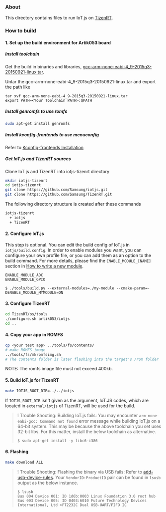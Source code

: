 ### About

This directory contains files to run IoT.js on [TizenRT](https://github.com/Samsung/TizenRT).


### How to build

#### 1. Set up the build environment for Artik053 board

##### Install toolchain

Get the build in binaries and libraries, [gcc-arm-none-eabi-4_9-2015q3-20150921-linux.tar](https://launchpad.net/gcc-arm-embedded/4.9/4.9-2015-q3-update).

Untar the gcc-arm-none-eabi-4_9-2015q3-20150921-linux.tar and export the path like

```
tar xvf gcc-arm-none-eabi-4_9-2015q3-20150921-linux.tar
export PATH=<Your Toolchain PATH>:$PATH
  ```

##### Install genromfs to use romfs

```bash
sudo apt-get install genromfs
```

##### Install kconfig-frontends to use menuconfig

Refer to [Kconfig-frontends Installation](https://github.com/Samsung/TizenRT#appendix)

##### Get IoT.js and TizenRT sources

Clone IoT.js and TizenRT into iotjs-tizenrt directory

```bash
mkdir iotjs-tizenrt
cd iotjs-tizenrt
git clone https://github.com/Samsung/iotjs.git
git clone https://github.com/Samsung/TizenRT.git
```

The following directory structure is created after these commands
```bash
iotjs-tizenrt
  + iotjs
  + TizenRT
```

#### 2. Configure IoT.js

This step is optional. You can edit the build config of IoT.js in `iotjs/build.config`. In order to enable modules you want, you can configure your own profile file, or you can add them as an option to the build command. For more details, please find the `ENABLE_MODULE_[NAME]` section in [How to write a new module](../devs/Writing-New-Module.md#enable_module_name).

```
ENABLE_MODULE_ADC
ENABLE_MODULE_GPIO
```

```
$ ./tools/build.py --external-modules=./my-module --cmake-param=-DENABLE_MODULE_MYMODULE=ON
```

#### 3. Configure TizenRT

```bash
cd TizenRT/os/tools
./configure.sh artik053/iotjs
cd ..
```

#### 4. Copy your app in ROMFS

```bash
cp <your test app> ../tools/fs/contents/
# make ROMFS image
../tools/fs/mkromfsimg.sh
# The contents folder is later flashing into the target's /rom folder
```

NOTE: The romfs image file must not exceed 400kb.

#### 5. Build IoT.js for TizenRT

```bash
make IOTJS_ROOT_DIR=../../iotjs
```

If `IOTJS_ROOT_DIR` isn't given as the argument, IoT.JS codes, which are located in `external/iotjs` of TizenRT, will be used for the build.

> :grey_exclamation: Trouble Shooting: Building IoT.js fails: You may encounter `arm-none-eabi-gcc: Command not found` error message while building IoT.js on a 64-bit system. This may be because the above toolchain you set uses 32-bit libs. For this matter, install the below toolchain as alternative.
> ```
> $ sudo apt-get install -y libc6-i386
> ```

#### 6. Flashing

```bash
make download ALL
```
> :grey_exclamation: Trouble Shooting: Flashing the binary via USB fails: Refer to [add-usb-device-rules](https://github.com/Samsung/TizenRT/blob/master/build/configs/artik053/README.md#add-usb-device-rules). Your `VendorID:ProductID` pair can be found in `lsusb` output as the below instance.
>
>```
>$ lsusb
>Bus 004 Device 001: ID 1d6b:0003 Linux Foundation 3.0 root hub
>Bus 003 Device 005: ID 0403:6010 Future Technology Devices International, Ltd >FT2232C Dual USB-UART/FIFO IC
>```
